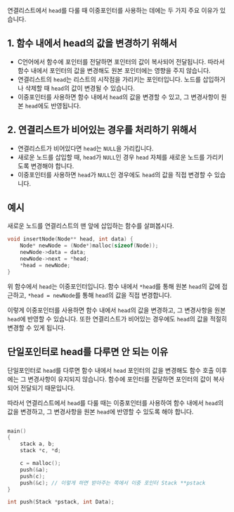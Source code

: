 

연결리스트에서 `head`를 다룰 때 이중포인터를 사용하는 데에는 두 가지 주요 이유가 있습니다.

## 1. 함수 내에서 head의 값을 변경하기 위해서

- C언어에서 함수에 포인터를 전달하면 포인터의 값이 복사되어 전달됩니다. 따라서 함수 내에서 포인터의 값을 변경해도 원본 포인터에는 영향을 주지 않습니다.
- 연결리스트의 `head`는 리스트의 시작점을 가리키는 포인터입니다. 노드를 삽입하거나 삭제할 때 `head`의 값이 변경될 수 있습니다.
- 이중포인터를 사용하면 함수 내에서 `head`의 값을 변경할 수 있고, 그 변경사항이 원본 `head`에도 반영됩니다.

## 2. 연결리스트가 비어있는 경우를 처리하기 위해서

- 연결리스트가 비어있다면 `head`는 `NULL`을 가리킵니다.
- 새로운 노드를 삽입할 때, `head`가 `NULL`인 경우 `head` 자체를 새로운 노드를 가리키도록 변경해야 합니다.
- 이중포인터를 사용하면 `head`가 `NULL`인 경우에도 `head`의 값을 직접 변경할 수 있습니다.

## 예시

새로운 노드를 연결리스트의 맨 앞에 삽입하는 함수를 살펴봅시다.

```c
void insertNode(Node** head, int data) {
    Node* newNode = (Node*)malloc(sizeof(Node));
    newNode->data = data;
    newNode->next = *head;
    *head = newNode;
}
```

위 함수에서 `head`는 이중포인터입니다. 함수 내에서 `*head`를 통해 원본 `head`의 값에 접근하고, `*head = newNode`를 통해 `head`의 값을 직접 변경합니다.

이렇게 이중포인터를 사용하면 함수 내에서 `head`의 값을 변경하고, 그 변경사항을 원본 `head`에 반영할 수 있습니다. 또한 연결리스트가 비어있는 경우에도 `head`의 값을 적절히 변경할 수 있게 됩니다.

## 단일포인터로 head를 다루면 안 되는 이유

단일포인터로 `head`를 다루면 함수 내에서 `head` 포인터의 값을 변경해도 함수 호출 이후에는 그 변경사항이 유지되지 않습니다. 함수에 포인터를 전달하면 포인터의 값이 복사되어 전달되기 때문입니다.

따라서 연결리스트에서 `head`를 다룰 때는 이중포인터를 사용하여 함수 내에서 `head`의 값을 변경하고, 그 변경사항을 원본 `head`에 반영할 수 있도록 해야 합니다.

```c

main()
{
	stack a, b;
	stack *c, *d;

	c = malloc();
	push(&a);
	push(c);
	push(&c); // 이렇게 하면 받아주는 쪽에서 이중 포인터 Stack **pstack
}

int push(Stack *pstack, int Data);



```